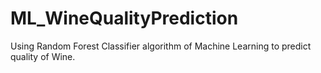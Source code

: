 # ML_WineQualityPrediction
Using Random Forest Classifier algorithm of Machine Learning to predict quality of Wine.
